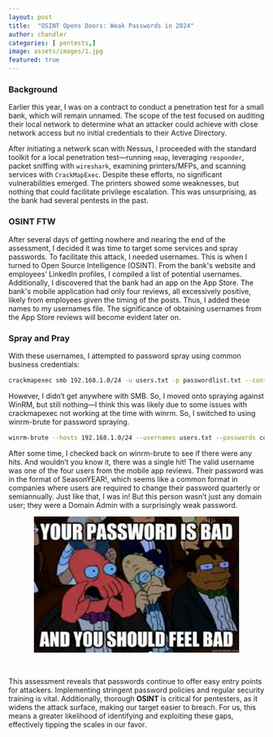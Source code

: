 ```yaml
---
layout: post
title:  "OSINT Opens Doors: Weak Passwords in 2024"
author: chandler
categories: [ pentests,]
image: assets/images/1.jpg
featured: true
---
```


### Background
Earlier this year, I was on a contract to conduct a penetration test for a small bank, which will remain unnamed. The scope of the test focused on auditing their local network to determine what an attacker could achieve with close network access but no initial credentials to their Active Directory.

After initiating a network scan with Nessus, I proceeded with the standard toolkit for a local penetration test—running `nmap`, leveraging `responder`, packet sniffing with `wireshark`, examining printers/MFPs, and scanning services with `CrackMapExec`. Despite these efforts, no significant vulnerabilities emerged. The printers showed some weaknesses, but nothing that could facilitate privilege escalation. This was unsurprising, as the bank had several pentests in the past.

### OSINT FTW
After several days of getting nowhere and nearing the end of the assessment, I decided it was time to target some services and spray passwords. To facilitate this attack, I needed usernames. This is when I turned to Open Source Intelligence (OSINT). From the bank's website and employees’ LinkedIn profiles, I compiled a list of potential usernames. Additionally, I discovered that the bank had an app on the App Store. The bank's mobile application had only four reviews, all excessively positive, likely from employees given the timing of the posts. Thus, I added these names to my usernames file. The significance of obtaining usernames from the App Store reviews will become evident later on.


### Spray and Pray
With these usernames, I attempted to password spray using common business credentials:

```bash
crackmapexec smb 192.168.1.0/24 -u users.txt -p passwordlist.txt --continue-on-success
```

However, I didn’t get anywhere with SMB. So, I moved onto spraying against WinRM, but still nothing—I think this was likely due to some issues with crackmapexec not working at the time with winrm. So, I switched to using winrm-brute for password spraying.

```bash
winrm-brute --hosts 192.168.1.0/24 --usernames users.txt --passwords common_passwords.txt
```

After some time, I checked back on winrm-brute to see if there were any hits. And wouldn’t you know it, there was a single hit! The valid username was one of the four users from the mobile app reviews. Their password was in the format of SeasonYEAR!, which seems like a common format in companies where users are required to change their password quarterly or semiannually. Just like that, I was in! But this person wasn’t just any domain user; they were a Domain Admin with a surprisingly weak password.
<p align="center">
  <img src="../assets/images/bad-password.jfif" alt="Do better!" title="Bad Passsword" width="80%" />
</p>
<br>

This assessment reveals that passwords continue to offer easy entry points for attackers. Implementing stringent password policies and regular security training is vital. Additionally, thorough <b>OSINT</b> is critical for pentesters, as it widens the attack surface, making our target easier to breach. For us, this means a greater likelihood of identifying and exploiting these gaps, effectively tipping the scales in our favor.
